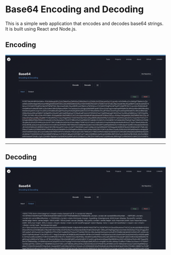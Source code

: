# Base64 Encoding and Decoding

This is a simple web application that encodes and decodes base64 strings. It is built using React and Node.js.

## Encoding
<p align="center">
  <a ><img src="public/encode.png" alt="encoding"></a></p>
</p>
<hr/>

## Decoding
<p align="center">
  <a ><img src="public/decode.png" alt="decoding"></a></p>
